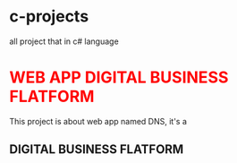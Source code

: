 # c-projects
all project that in c# language

<h1 style="color:red;">WEB APP DIGITAL BUSINESS FLATFORM</h1>

This project is about web app named DNS, it's a <h2><b>DIGITAL BUSINESS FLATFORM</b></h2>
